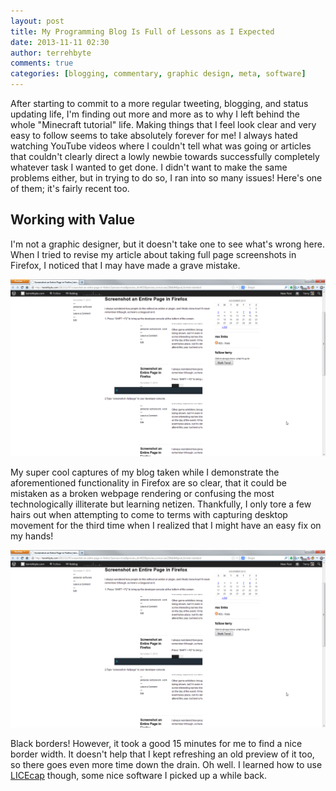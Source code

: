 ```yaml
---
layout: post
title: My Programming Blog Is Full of Lessons as I Expected
date: 2013-11-11 02:30
author: terrehbyte
comments: true
categories: [blogging, commentary, graphic design, meta, software]
---
```

After starting to commit to a more regular tweeting, blogging, and status updating life, I'm finding out more and more as to why I left behind the whole "Minecraft tutorial" life. Making things that I feel look clear and very easy to follow seems to take absolutely forever for me! I always hated watching YouTube videos where I couldn't tell what was going or articles that couldn't clearly direct a lowly newbie towards successfully completely whatever task I wanted to get done. I didn't want to make the same problems either, but in trying to do so, I ran into so many issues! Here's one of them; it's fairly recent too.

Working with Value
------------------

I'm not a graphic designer, but it doesn't take one to see what's wrong here. When I tried to revise my article about taking full page screenshots in Firefox, I noticed that I may have made a grave mistake.  

![Can you spot the problem in my layout?](/images/posts/contrastA.png)

My super cool captures of my blog taken while I demonstrate the aforementioned functionality in Firefox are so clear, that it could be mistaken as a broken webpage rendering or confusing the most technologically illiterate but learning netizen. Thankfully, I only tore a few hairs out when attempting to come to terms with capturing desktop movement for the third time when I realized that I might have an easy fix on my hands!  

![Black borders!](/images/posts/contrastA.png)

Black borders! However, it took a good 15 minutes for me to find a nice border width. It doesn't help that I kept refreshing an old preview of it too, so there goes even more time down the drain. Oh well. I learned how to use [LICEcap](http://www.cockos.com/licecap/) though, some nice software I picked up a while back.  